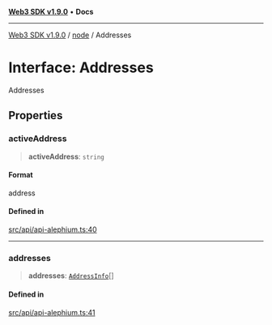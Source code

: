 [**Web3 SDK v1.9.0**](../../../README.md) • **Docs**

***

[Web3 SDK v1.9.0](../../../globals.md) / [node](../README.md) / Addresses

# Interface: Addresses

Addresses

## Properties

### activeAddress

> **activeAddress**: `string`

#### Format

address

#### Defined in

[src/api/api-alephium.ts:40](https://github.com/Mystic-Nayy/alephium-web3/blob/ee41f5e0e7d7fb0b155fe62f05b2ac03772895ca/packages/web3/src/api/api-alephium.ts#L40)

***

### addresses

> **addresses**: [`AddressInfo`](AddressInfo.md)[]

#### Defined in

[src/api/api-alephium.ts:41](https://github.com/Mystic-Nayy/alephium-web3/blob/ee41f5e0e7d7fb0b155fe62f05b2ac03772895ca/packages/web3/src/api/api-alephium.ts#L41)

